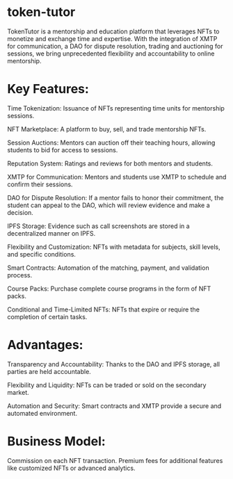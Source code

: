 # token-tutor
TokenTutor is a mentorship and education platform that leverages NFTs to monetize and exchange time and expertise. With the integration of XMTP for communication, a DAO for dispute resolution, trading and auctioning for sessions, we bring unprecedented flexibility and accountability to online mentorship.

# Key Features:
Time Tokenization: Issuance of NFTs representing time units for mentorship sessions.

NFT Marketplace: A platform to buy, sell, and trade mentorship NFTs.

Session Auctions: Mentors can auction off their teaching hours, allowing students to bid for access to sessions.

Reputation System: Ratings and reviews for both mentors and students.

XMTP for Communication: Mentors and students use XMTP to schedule and confirm their sessions.

DAO for Dispute Resolution: If a mentor fails to honor their commitment, the student can appeal to the DAO, which will review evidence and make a decision.

IPFS Storage: Evidence such as call screenshots are stored in a decentralized manner on IPFS.

Flexibility and Customization: NFTs with metadata for subjects, skill levels, and specific conditions.

Smart Contracts: Automation of the matching, payment, and validation process.

Course Packs: Purchase complete course programs in the form of NFT packs.

Conditional and Time-Limited NFTs: NFTs that expire or require the completion of certain tasks.

# Advantages:
Transparency and Accountability: Thanks to the DAO and IPFS storage, all parties are held accountable.

Flexibility and Liquidity: NFTs can be traded or sold on the secondary market.

Automation and Security: Smart contracts and XMTP provide a secure and automated environment.

# Business Model:
Commission on each NFT transaction.
Premium fees for additional features like customized NFTs or advanced analytics.
